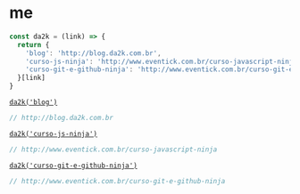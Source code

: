 # me

```js
const da2k = (link) => {
  return {
    'blog': 'http://blog.da2k.com.br',
    'curso-js-ninja': 'http://www.eventick.com.br/curso-javascript-ninja',
    'curso-git-e-github-ninja': 'http://www.eventick.com.br/curso-git-e-github-ninja'  
  }[link]
}
```

[`da2k('blog')`][blog]
```js
// http://blog.da2k.com.br
```

[`da2k('curso-js-ninja')`][js-ninja] 
```js
// http://www.eventick.com.br/curso-javascript-ninja
```

[`da2k('curso-git-e-github-ninja')`][git-github-ninja]
```js
// http://www.eventick.com.br/curso-git-e-github-ninja
```

[blog]: http://blog.da2k.com.br
[js-ninja]: http://www.eventick.com.br/curso-javascript-ninja
[git-github-ninja]: http://www.eventick.com.br/curso-git-e-github-ninja
